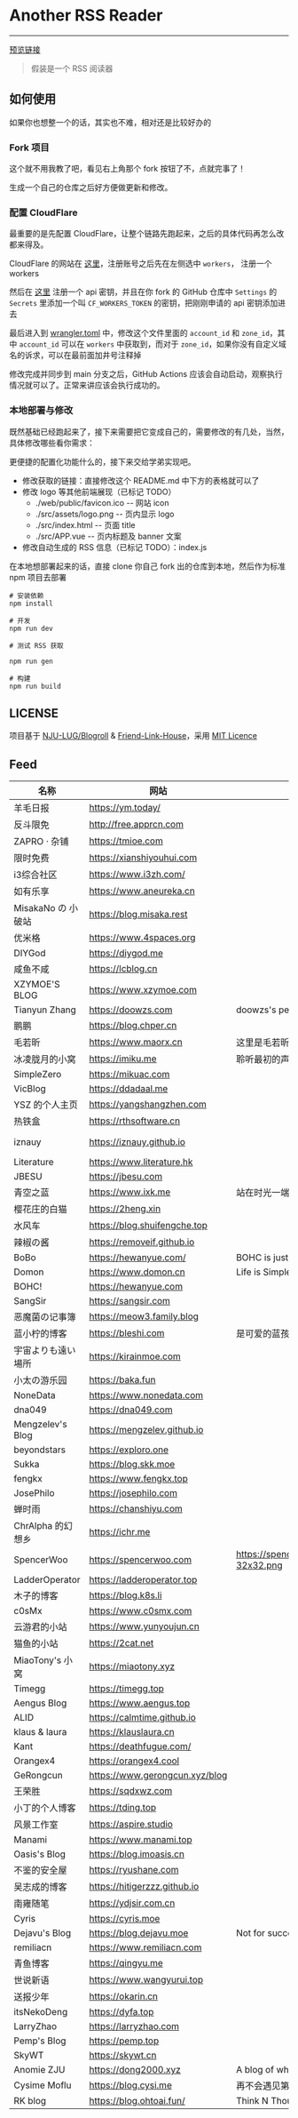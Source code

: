 # Another RSS Reader

---



[预览链接](https://blogroll.axz.me/)



> 假装是一个 RSS 阅读器



## 如何使用

如果你也想整一个的话，其实也不难，相对还是比较好办的

### Fork 项目

这个就不用我教了吧，看见右上角那个 fork 按钮了不，点就完事了！

生成一个自己的仓库之后好方便做更新和修改。

### 配置 CloudFlare

最重要的是先配置 CloudFlare，让整个链路先跑起来，之后的具体代码再怎么改都来得及。

CloudFlare 的网站在 [这里](https://cloudflare.com/)，注册账号之后先在左侧选中 `workers`， 注册一个 workers

然后在 [这里](https://dash.cloudflare.com/profile/api-tokens) 注册一个 api 密钥，并且在你 fork 的 GitHub 仓库中 `Settings` 的 `Secrets` 里添加一个叫 `CF_WORKERS_TOKEN` 的密钥，把刚刚申请的 api 密钥添加进去

最后进入到 [wrangler.toml](wrangler.toml) 中，修改这个文件里面的 `account_id` 和 `zone_id`，其中 `account_id` 可以在 `workers` 中获取到，而对于 `zone_id`，如果你没有自定义域名的诉求，可以在最前面加井号注释掉

修改完成并同步到 main 分支之后，GitHub Actions 应该会自动启动，观察执行情况就可以了。正常来讲应该会执行成功的。

### 本地部署与修改

既然基础已经跑起来了，接下来需要把它变成自己的，需要修改的有几处，当然，具体修改哪些看你需求：

更便捷的配置化功能什么的，接下来交给学弟实现吧。

- 修改获取的链接：直接修改这个 README.md 中下方的表格就可以了
- 修改 logo 等其他前端展现（已标记 TODO）
  - ./web/public/favicon.ico -- 网站 icon
  - ./src/assets/logo.png -- 页内显示 logo
  - ./src/index.html -- 页面 title
  - ./src/APP.vue -- 页内标题及 banner 文案
- 修改自动生成的 RSS 信息（已标记 TODO）：index.js

在本地想部署起来的话，直接 clone 你自己 fork 出的仓库到本地，然后作为标准 npm 项目去部署

```
# 安装依赖
npm install

# 开发
npm run dev

# 测试 RSS 获取

npm run gen

# 构建
npm run build
```

## LICENSE

项目基于 [NJU-LUG/Blogroll](https://github.com/nju-lug/blogroll) & [Friend-Link-House](https://github.com/idealclover/Friend-Link-House)，采用 [MIT Licence](./LICENSE)

## Feed

| 名称               | 网站                           | 描述（选填）                                             | 头像（默认为/favicon.ico）                                   | RSS（默认为/feed）                     | 分类      |
| ------------------ | ------------------------------ | -------------------------------------------------------- | ------------------------------------------------------------ | -------------------------------------- | --------- |
| 羊毛日报           | https://ym.today/              |                                                          |                                                              | https://ym.today/feed                  | friend    |
| 反斗限免           | http://free.apprcn.com         |                                                          |                                                              | http://free.apprcn.com/feed/           | friend    |
| ZAPRO · 杂铺       | https://tmioe.com              |                                                          |                                                              | https://tmioe.com/feed                 | friend    |
| 限时免费           | https://xianshiyouhui.com      |                                                          |                                                              | https://xianshiyouhui.com/feed/        | friend    |
| i3综合社区         | https://www.i3zh.com/          |                                                          |                                                              | https://www.i3zh.com/feed              | friend    |
| 如有乐享           | https://www.aneureka.cn        |                                                          |                                                              | https://51.ruyo.net/feed/              | friend    |
| MisakaNo の 小破站 | https://blog.misaka.rest       |                                                          |                                                              | https://blog.misaka.rest/atom.xml      | friend    |
| 优米格             | https://www.4spaces.org        |                                                          |                                                              | https://www.4spaces.org/feed           | friend    |
| DIYGod             | https://diygod.me              |                                                          | https://4everland.xyz/ipfs/bafybeibefx2tyow77m2wcnsh5anaaxfy7ypxbcuapb52c4h255onqp72ye | http://diygod.me/atom.xml              | net       |
| 咸鱼不咸           | https://lcblog.cn              |                                                          |                                                              |                                        | net       |
| XZYMOE'S BLOG      | https://www.xzymoe.com         |                                                          |                                                              |                                        | net       |
| Tianyun Zhang      | https://doowzs.com             | doowzs's personal blog                                   | https://njujb.com/favicon-32x32.png                          |                                        | friend    |
| 鹏鹏               | https://blog.chper.cn          |                                                          |                                                              |                                        | friend    |
| 毛若昕             | https://www.maorx.cn           | 这里是毛若昕的个人主页                                   |                                                              |                                        | friend    |
| 冰凌胧月的小窝     | https://imiku.me               | 聆听最初的声音，向往无尽的未来                           |                                                              | https://imiku.me/index.xml             | net       |
| SimpleZero         | https://mikuac.com             |                                                          |                                                              |                                        | net       |
| VicBlog            | https://ddadaal.me             |                                                          |                                                              | https://ddadaal.me/rss.xml             | friend    |
| YSZ 的个人主页     | https://yangshangzhen.com      |                                                          | https://www.yangshangzhen.com/images/avatar.png              |                                        | friend    |
| 热铁盒             | https://rthsoftware.cn         |                                                          |                                                              |                                        | friend    |
| iznauy             | https://iznauy.github.io       |                                                          | https://avatars0.githubusercontent.com/u/22297856?s=400&u=9ac5d0437ef685b62e402ed130d67d589d234f0b&v=4 |                                        | friend    |
| Literature         | https://www.literature.hk      |                                                          |                                                              |                                        | net       |
| JBESU              | https://jbesu.com              |                                                          |                                                              |                                        | friend    |
| 青空之蓝           | https://www.ixk.me             | 站在时光一端，回忆过往记忆。                             |                                                              | https://blog.ixk.me/rss.xml            | net       |
| 樱花庄的白猫       | https://2heng.xin              |                                                          | https://2heng.xin/wp-content/static/favicon-96x96.png        |                                        | net       |
| 水风车             | https://blog.shuifengche.top   |                                                          |                                                              |                                        | friend    |
| 辣椒の酱           | https://removeif.github.io     |                                                          | https://removeif.github.io/images/avatar.jpg                 |                                        | net       |
| BoBo               | https://hewanyue.com/          | BOHC is just a blog of hechao                            | https://hewanyue.com/images/favicon.ico                      | https://hewanyue.com/atom.xml          | friend    |
| Domon              | https://www.domon.cn           | Life is Simple.                                          |                                                              | https://www.domon.cn/rss               | net       |
| BOHC!              | https://hewanyue.com           |                                                          | https://hewanyue.com/images/favicon.ico                      |                                        | net       |
| SangSir            | https://sangsir.com            |                                                          |                                                              |                                        | net       |
| 恶魔菌の记事簿     | https://meow3.family.blog      |                                                          |                                                              |                                        | net       |
| 蓝小柠的博客       | https://bleshi.com             | 是可爱的蓝孩子呀—                                        |                                                              |                                        | net       |
| 宇宙よりも遠い場所 | https://kirainmoe.com          |                                                          |                                                              | https://kirainmoe.com/index.xml        | net       |
| 小太の游乐园       | https://baka.fun               |                                                          |                                                              |                                        | net       |
| NoneData           | https://www.nonedata.com       |                                                          | https://gravatar.loli.net/avatar/8195a7772cd06cfc4fa303770d577c97 |                                        | net       |
| dna049             | https://dna049.com             |                                                          |                                                              |                                        | net       |
| Mengzelev's Blog   | https://mengzelev.github.io    |                                                          | https://mengzelev.github.io/assets/moe.ico                   |                                        | friend    |
| beyondstars        | https://exploro.one            |                                                          |                                                              | https://idx.best/api/feeds/atom        | supporter |
| Sukka              | https://blog.skk.moe           |                                                          |                                                              | https://blog.skk.moe/atom.xml          | net       |
| fengkx             | https://www.fengkx.top         |                                                          | https://www.fengkx.top/images/icons/icon-128x128.png         | https://www.fengkx.top/atom.xml        | friend    |
| JosePhilo          | https://josephilo.com          |                                                          |                                                              |                                        | net       |
| 蝉时雨             | https://chanshiyu.com          |                                                          |                                                              |                                        | net       |
| ChrAlpha 的幻想乡  | https://ichr.me                |                                                          | https://cdn.jsdelivr.net/npm/ckx@0.0.1/favicon/favicon-32x32.png | https://blog.ichr.me/atom.xml          | net       |
| SpencerWoo         | https://spencerwoo.com         | https://spencerwoo.com/static/favicons/favicon-32x32.png |                                                              |                                        | supporter |
| LadderOperator     | https://ladderoperator.top     |                                                          | https://ladderoperator.top/img/favicon.jpg                   | https://ladderoperator.top/index.xml   | friend    |
| 木子的博客         | https://blog.k8s.li            |                                                          |                                                              |                                        | net       |
| c0sMx              | https://www.c0smx.com          |                                                          | https://c0smx.lajiya.cn/favicon.ico                          |                                        | net       |
| 云游君的小站       | https://www.yunyoujun.cn       |                                                          | https://www.yunyoujun.cn/favicon.svg                         | https://www.yunyoujun.cn/atom.xml      | net       |
| 猫鱼的小站         | https://2cat.net               |                                                          | https://2cat.net/wp-content/uploads/2020/04/cropped-YZSC.TAOBAO.COM-24-192x192.png | https://2cat.net/?feed=rss2            | net       |
| MiaoTony's 小窝    | https://miaotony.xyz           |                                                          |                                                              | https://miaotony.xyz/atom.xml          | net       |
| Timegg             | https://timegg.top             |                                                          | https://timegg.top/images/favicon.ico                        | https://timegg.top/index.xml           | net       |
| Aengus Blog        | https://www.aengus.top         |                                                          |                                                              |                                        | net       |
| ALID               | https://calmtime.github.io     |                                                          | https://calmtime.github.io/img/avatar-my.jpg                 |                                        | friend    |
| klaus & laura      | https://klauslaura.cn          |                                                          |                                                              |                                        | net       |
| Kant               | https://deathfugue.com/        |                                                          |                                                              | https://deathfugue.com/index.php/feed/ | net       |
| Orangex4           | https://orangex4.cool          |                                                          | https://orangex4.cool/images/icons/profile.jpg               | https://orangex4.cool/atom.xml         | friend    |
| GeRongcun          | https://www.gerongcun.xyz/blog |                                                          |                                                              |                                        | friend    |
| 王荣胜             | https://sqdxwz.com             |                                                          |                                                              |                                        | net       |
| 小丁的个人博客     | https://tding.top              |                                                          | https://tding.top/images/avatar.webp                         | https://tding.top/atom.xml             | net       |
| 风景工作室         | https://aspire.studio          |                                                          |                                                              |                                        | net       |
| Manami             | https://www.manami.top         |                                                          |                                                              |                                        | net       |
| Oasis's Blog       | https://blog.imoasis.cn        |                                                          |                                                              |                                        | net       |
| 不鉴的安全屋       | https://ryushane.com           |                                                          |                                                              |                                        | friend    |
| 吴志成的博客       | https://hitigerzzz.github.io   |                                                          |                                                              |                                        | friend    |
| 南雍随笔           | https://ydjsir.com.cn          |                                                          | https://ydjsir.com.cn/img/avatar.png                         | https://ydjsir.com.cn/atom.xml         | friend    |
| Cyris              | https://cyris.moe              |                                                          | https://cyris.moe/images/favicon.ico                         | https://sound.cyris.moe/atom.xml       | net       |
| Dejavu's Blog      | https://blog.dejavu.moe        | Not for success, just for growing.                       | https://blog.dejavu.moe/avatar.webp                          | https://blog.dejavu.moe/index.xml      | net       |
| remiliacn          | https://www.remiliacn.com      |                                                          | https://avatars.githubusercontent.com/remiliacn              |                                        | net       |
| 青鱼博客           | https://qingyu.me              |                                                          |                                                              |                                        | friend    |
| 世说新语           | https://www.wangyurui.top      |                                                          | https://i.typlog.com/wangyr45/8354037003_3266735.png?x-oss-process=style/ss | https://wangyurui.com/feed.xml         | net       |
| 送报少年           | https://okarin.cn              |                                                          |                                                              |                                        | net       |
| itsNekoDeng        | https://dyfa.top               |                                                          | https://nekodeng.gitee.io/medias/avatar.jpg                  |                                        | net       |
| LarryZhao          | https://larryzhao.com          |                                                          | https://larryzhao.com/headimg.png                            | https://feeds.feedburner.com/larryzhao | friend    |
| Pemp's Blog        | https://pemp.top               |                                                          | https://pemp.top/images/logo.jpg                             |                                        | friend    |
| SkyWT              | https://skywt.cn               |                                                          | https://blog.skywt.cn/usr/themes/Daydream/assets/img/avatar.png |                                        | net       |
| Anomie ZJU         | https://dong2000.xyz           | A blog of whatever goes                                  | https://dong2000.xyz/wombo.png                               | https://dong2000.xyz/index.xml         | net       |
| Cysime Moflu       | https://blog.cysi.me           | 再不会遇见第二个时光                                     | https://image.glaceon.net/uploads/202205012353016.jpg        | https://blog.cysi.me/index.xml         | net       |
| RK blog            | https://blog.ohtoai.fun/       | Think N Thought                                          | https://blog.ohtoai.fun/assets/avater.png                    |                                        | net       |

